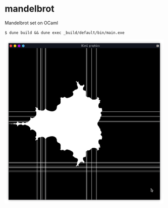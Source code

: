 # mandelbrot
Mandelbrot set on OCaml

```
$ dune build && dune exec _build/default/bin/main.exe
```

![sample](sample.png)
